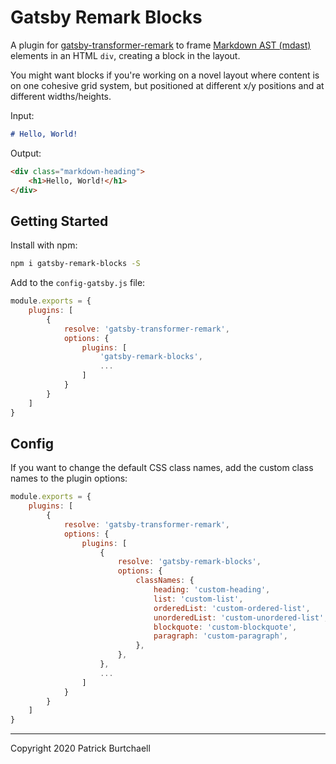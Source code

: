 # Gatsby Remark Blocks

A plugin for [gatsby-transformer-remark](https://github.com/gatsbyjs/gatsby/tree/master/packages/gatsby-transformer-remark) to frame [Markdown AST (mdast)](https://github.com/syntax-tree/mdast) elements in an HTML `div`, creating a block in the layout. 

You might want blocks if you're working on a novel layout where content is on one cohesive grid system, but positioned at different x/y positions and at different widths/heights.

Input:

```md
# Hello, World!
```

Output:

```html
<div class="markdown-heading">
    <h1>Hello, World!</h1>
</div>
```

## Getting Started

Install with npm:

```bash
npm i gatsby-remark-blocks -S
```

Add to the `config-gatsby.js` file:

```js
module.exports = { 
    plugins: [
        {
            resolve: 'gatsby-transformer-remark',
            options: {
                plugins: [
                    'gatsby-remark-blocks',
                    ...
                ]
            }
        }
    ]
}
```

## Config

If you want to change the default CSS class names, add the custom class names to the plugin options:

```js
module.exports = { 
    plugins: [
        {
            resolve: 'gatsby-transformer-remark',
            options: {
                plugins: [
                    {
                        resolve: 'gatsby-remark-blocks',
                        options: {
                            classNames: {
                                heading: 'custom-heading',
                                list: 'custom-list',
                                orderedList: 'custom-ordered-list',
                                unorderedList: 'custom-unordered-list',
                                blockquote: 'custom-blockquote',
                                paragraph: 'custom-paragraph',
                            },
                        },
                    },
                    ...
                ]
            }
        }
    ]
}
```

---
Copyright 2020 Patrick Burtchaell
